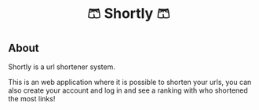<h1 align="center"> 🩳 Shortly 🩳  &nbsp  

</h1>

##  About

Shortly is a url shortener system.

This is an web application where it is possible to shorten your urls, you can also create your account and log in and see a ranking with who shortened the most links!
